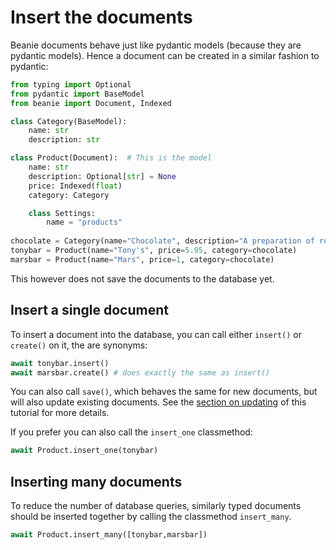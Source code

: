 # Insert the documents


Beanie documents behave just like pydantic models (because they are pydantic models).
Hence a document can be created in a similar fashion to pydantic:
```python
from typing import Optional
from pydantic import BaseModel
from beanie import Document, Indexed

class Category(BaseModel):
    name: str
    description: str

class Product(Document):  # This is the model
    name: str
    description: Optional[str] = None
    price: Indexed(float)
    category: Category

    class Settings:
        name = "products"
        
chocolate = Category(name="Chocolate", description="A preparation of roasted and ground cacao seeds.")
tonybar = Product(name="Tony's", price=5.95, category=chocolate)
marsbar = Product(name="Mars", price=1, category=chocolate)
```
This however does not save the documents to the database yet.

## Insert a single document
To insert a document into the database, you can call either `insert()` or `create()` on it, the are synonyms:

```python
await tonybar.insert()
await marsbar.create() # does exactly the same as insert()
```
You can also call `save()`, which behaves the same for new documents, but will also update existing documents. See the [section on updating](updating-&-deleting.md) of this tutorial for more details.

If you prefer you can also call the `insert_one` classmethod: 
```python
await Product.insert_one(tonybar)
```

## Inserting many documents

To reduce the number of database queries, similarly typed documents should be inserted together by calling the classmethod `insert_many`.
```python
await Product.insert_many([tonybar,marsbar])
```
